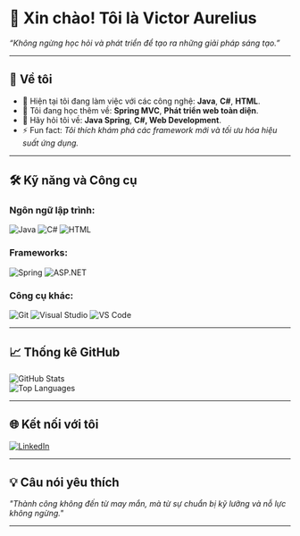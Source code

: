 # 👋 Xin chào! Tôi là Victor Aurelius  

*“Không ngừng học hỏi và phát triển để tạo ra những giải pháp sáng tạo.”*

---

## 🌟 Về tôi
- 🔭 Hiện tại tôi đang làm việc với các công nghệ: **Java**, **C#**, **HTML**.
- 🌱 Tôi đang học thêm về: **Spring MVC**, **Phát triển web toàn diện**.
- 💬 Hãy hỏi tôi về: **Java Spring**, **C#, Web Development**.
- ⚡ Fun fact: *Tôi thích khám phá các framework mới và tối ưu hóa hiệu suất ứng dụng.*

---

## 🛠️ Kỹ năng và Công cụ
### Ngôn ngữ lập trình:
![Java](https://img.shields.io/badge/Java-%23ED8B00.svg?style=for-the-badge&logo=java&logoColor=white)
![C#](https://img.shields.io/badge/C%23-%23239120.svg?style=for-the-badge&logo=c-sharp&logoColor=white)
![HTML](https://img.shields.io/badge/HTML-%23E34F26.svg?style=for-the-badge&logo=html5&logoColor=white)

### Frameworks:
![Spring](https://img.shields.io/badge/Spring-%236DB33F.svg?style=for-the-badge&logo=spring&logoColor=white)
![ASP.NET](https://img.shields.io/badge/ASP.NET-%230081CB.svg?style=for-the-badge&logo=.net&logoColor=white)

### Công cụ khác:
![Git](https://img.shields.io/badge/Git-%23F05033.svg?style=for-the-badge&logo=git&logoColor=white)
![Visual Studio](https://img.shields.io/badge/Visual%20Studio-%235C2D91.svg?style=for-the-badge&logo=visual-studio&logoColor=white)
![VS Code](https://img.shields.io/badge/VS%20Code-%23007ACC.svg?style=for-the-badge&logo=visual-studio-code&logoColor=white)

---

## 📈 Thống kê GitHub
![GitHub Stats](https://github-readme-stats.vercel.app/api?username=VictorAurelius&show_icons=true&theme=radical)  
![Top Languages](https://github-readme-stats.vercel.app/api/top-langs/?username=VictorAurelius&layout=compact&theme=radical)  

---

## 🌐 Kết nối với tôi
[![LinkedIn](https://img.shields.io/badge/LinkedIn-%230077B5.svg?style=for-the-badge&logo=linkedin&logoColor=white)](https://linkedin.com/in/victoraurelius)  

---

## 💡 Câu nói yêu thích
*"Thành công không đến từ may mắn, mà từ sự chuẩn bị kỹ lưỡng và nỗ lực không ngừng."*

---
